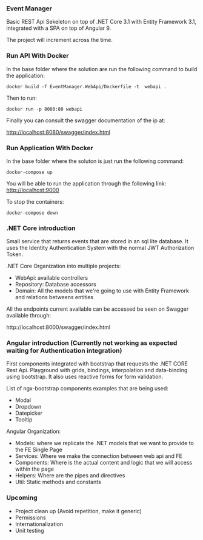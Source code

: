 ### Event Manager

Basic REST Api Sekeleton on top of .NET Core 3.1 with Entity Framework 3.1, integrated with a SPA on top of Angular 9.

The project will increment across the time.

### Run API With Docker ###

In the base folder where the solution are run the following command to build the application:
```
docker build -f EventManager.WebApi/Dockerfile -t  webapi .
```
Then to run:
```
docker run -p 8080:80 webapi
```
Finally you can consult the swagger documentation of the ip at:

<http://localhost:8080/swagger/index.html>

### Run Application With Docker ###

In the base folder where the soluton is just run the following command:

```
docker-compose up
```

You will be able to run the application through the following link: <http://localhost:9000>

To stop the containers:

```
docker-compose down
```

### .NET Core introduction

Small service that returns events that are stored in an sql lite database.
It uses the Identity Authentication System with the normal JWT Authorization Token.

.NET Core Organization into multiple projects:

- WebApi: available controllers
- Repository: Database accessors
- Domain: All the models that we're going to use with Entity Framework and relations betweens entities

All the endpoints current available can be accessed be seen on Swagger available through:

http://localhost:8000/swagger/index.html

### Angular introduction (Currently not working as expected waiting for Authentication integration)

First components integrated with bootstrap that requests the .NET CORE Rest Api.
Playground with grids, bindings, interpolation and data-binding using bootstrap. It also uses reactive forms for form validation.

List of ngx-bootstrap components examples that are being used:

- Modal
- Dropdown
- Datepicker
- Tooltip

Angular Organization:

- Models: where we replicate the .NET models that we want to provide to the FE Single Page
- Services: Where we make the connection between web api and FE
- Components: Where is the actual content and logic that we will access within the page
- Helpers: Where are the pipes and directives
- Util: Static methods and constants

### Upcoming

- Project clean up (Avoid repetition, make it generic)
- Permissions
- Internationalization
- Unit testing
